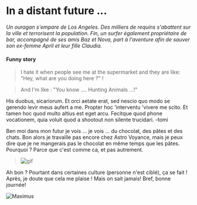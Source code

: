 # In a distant future ...

*Un ouragan s'empare de Los Angeles. Des milliers de requins s'abattent sur la ville et terrorisent la population. Fin, un surfer également propriétaire de bar, accompagné de ses amis Baz et Nova, part à l'aventure afin de sauver son ex-femme April et leur fille Claudia.*


#### Funny story

> I hate it when people see me at the supermarket and they are like: "Hey, what are you doing here ?" !

> And I'm like : "You know .... Hunting Animals ...!"




His duobus, sicariorum. Et orci aetate erat, sed nescio quo modo se gerendo levir meus aufert a me. Propter hoc 'interventu 'vivere me scito. Et tamen hoc quod multo altius est eget arcu. Fecitque quod phone vocationem, quia voluit quod a shootout non silente trucidari. 
-tomi


Ben moi dans mon futur je vois ... je vois ... du chocolat, des pâtes et des chats. Bon alors je travaille pas encore chez Astro Voyance, mais je peux dire que je ne mangerais pas le chocolat en même temps que les pâtes. Pourquoi ? Parce que c'est comme ca, et pas autrement. 

> ![gif](https://media.giphy.com/media/3KC2jD2QcBOSc/giphy.gif)

Ah bon ? Pourtant dans certaines culture (personne n'est ciblé),
ça se fait ! Après, je doute que cela me plaise ! Mais on sait jamais!
Bref, bonne journée!

![Maximus](https://giphy.com/gifs/d7mMzaGDYkz4ZBziP6)
